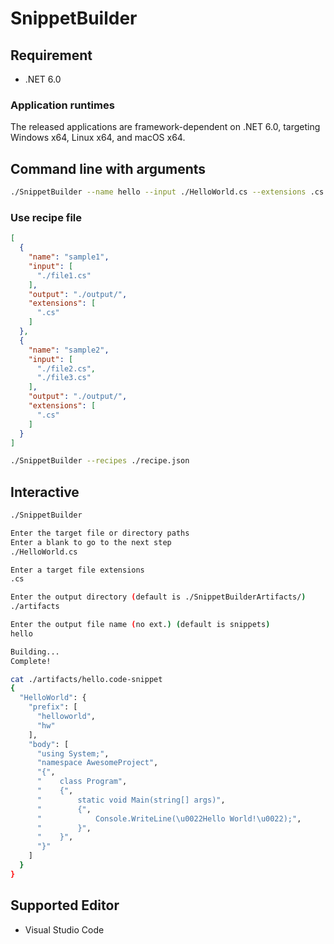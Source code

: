 # SnippetBuilder

## Requirement

- .NET 6.0

### Application runtimes

The released applications are framework-dependent on .NET 6.0, targeting Windows x64, Linux x64, and macOS x64.

## Command line with arguments

```sh
./SnippetBuilder --name hello --input ./HelloWorld.cs --extensions .cs --output ./artifacts
```

### Use recipe file

```json
[
  {
    "name": "sample1",
    "input": [
      "./file1.cs"
    ],
    "output": "./output/",
    "extensions": [
      ".cs"
    ]
  },
  {
    "name": "sample2",
    "input": [
      "./file2.cs",
      "./file3.cs"
    ],
    "output": "./output/",
    "extensions": [
      ".cs"
    ]
  }
]
```

```sh
./SnippetBuilder --recipes ./recipe.json
```

## Interactive

```sh
./SnippetBuilder

Enter the target file or directory paths
Enter a blank to go to the next step
./HelloWorld.cs

Enter a target file extensions
.cs

Enter the output directory (default is ./SnippetBuilderArtifacts/)
./artifacts

Enter the output file name (no ext.) (default is snippets)
hello

Building...
Complete!
```

```sh
cat ./artifacts/hello.code-snippet
{
  "HelloWorld": {
    "prefix": [
      "helloworld",
      "hw"
    ],
    "body": [
      "using System;",
      "namespace AwesomeProject",
      "{",
      "    class Program",
      "    {",
      "        static void Main(string[] args)",
      "        {",
      "            Console.WriteLine(\u0022Hello World!\u0022);",
      "        }",
      "    }",
      "}"
    ]
  }
}

```

## Supported Editor

- Visual Studio Code
